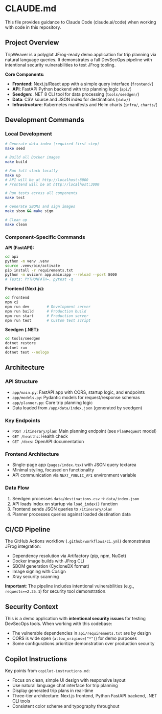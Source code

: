 # CLAUDE.md

This file provides guidance to Claude Code (claude.ai/code) when working with code in this repository.

## Project Overview

TripWeaver is a polyglot JFrog-ready demo application for trip planning via natural language queries. It demonstrates a full DevSecOps pipeline with intentional security vulnerabilities to test JFrog tooling.

**Core Components:**
- **Frontend**: Next.js/React app with a simple query interface (`frontend/`)
- **API**: FastAPI Python backend with trip planning logic (`api/`)
- **Seedgen**: .NET 8 CLI tool for data processing (`tools/seedgen/`)
- **Data**: CSV source and JSON index for destinations (`data/`)
- **Infrastructure**: Kubernetes manifests and Helm charts (`infra/`, `charts/`)

## Development Commands

### Local Development
```bash
# Generate data index (required first step)
make seed

# Build all Docker images
make build

# Run full stack locally
make up
# API will be at http://localhost:8000
# Frontend will be at http://localhost:3000

# Run tests across all components
make test

# Generate SBOMs and sign images
make sbom && make sign

# Clean up
make clean
```

### Component-Specific Commands

**API (FastAPI):**
```bash
cd api
python -m venv .venv
source .venv/bin/activate
pip install -r requirements.txt
python -m uvicorn app.main:app --reload --port 8000
# Tests: PYTHONPATH=. pytest -q
```

**Frontend (Next.js):**
```bash
cd frontend
npm ci
npm run dev        # Development server
npm run build      # Production build
npm run start      # Production server
npm run test       # Custom test script
```

**Seedgen (.NET):**
```bash
cd tools/seedgen
dotnet restore
dotnet run
dotnet test --nologo
```

## Architecture

### API Structure
- `app/main.py`: FastAPI app with CORS, startup logic, and endpoints
- `app/models.py`: Pydantic models for request/response schemas
- `app/planner.py`: Core trip planning logic
- Data loaded from `/app/data/index.json` (generated by seedgen)

### Key Endpoints
- `POST /itinerary/plan`: Main planning endpoint (see `PlanRequest` model)
- `GET /healthz`: Health check
- `GET /docs`: OpenAPI documentation

### Frontend Architecture
- Single-page app (`pages/index.tsx`) with JSON query textarea
- Minimal styling, focused on functionality
- API communication via `NEXT_PUBLIC_API` environment variable

### Data Flow
1. Seedgen processes `data/destinations.csv` → `data/index.json`
2. API loads index on startup via `load_index()` function
3. Frontend sends JSON queries to `/itinerary/plan`
4. Planner processes queries against loaded destination data

## CI/CD Pipeline

The GitHub Actions workflow (`.github/workflows/ci.yml`) demonstrates JFrog integration:
- Dependency resolution via Artifactory (pip, npm, NuGet)
- Docker image builds with JFrog CLI
- SBOM generation (CycloneDX format)
- Image signing with Cosign
- Xray security scanning

**Important**: The pipeline includes intentional vulnerabilities (e.g., `requests==2.25.1`) for security tool demonstration.

## Security Context

This is a demo application with **intentional security issues** for testing DevSecOps tools. When working with this codebase:
- The vulnerable dependencies in `api/requirements.txt` are by design
- CORS is wide open (`allow_origins=["*"]`) for demo purposes
- Some configurations prioritize demonstration over production security

## Copilot Instructions

Key points from `copilot-instructions.md`:
- Focus on clean, simple UI design with responsive layout
- Use natural language chat interface for trip planning
- Display generated trip plans in real-time
- Three-tier architecture: Next.js frontend, Python FastAPI backend, .NET CLI tools
- Consistent color scheme and typography throughout